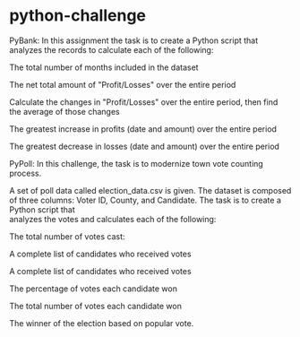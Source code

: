 # python-challenge

PyBank: In this assignment  the task is to create a Python script that analyzes the records to calculate each of the following:


   The total number of months included in the dataset


   The net total amount of "Profit/Losses" over the entire period


   Calculate the changes in "Profit/Losses" over the entire period, then find the average of those changes


   The greatest increase in profits (date and amount) over the entire period


   The greatest decrease in losses (date and amount) over the entire period







PyPoll: In this challenge, the  task is  to  modernize town vote counting process.


 A  set of poll data called election_data.csv is given.  The dataset is composed of three columns: Voter ID, County, and Candidate. The task is to create a Python script that  
 analyzes the votes and calculates each of the following:


   The total number of votes cast:
        
 A complete list of candidates who received votes


 A complete list of candidates who received votes


 The percentage of votes each candidate won


 The total number of votes each candidate won


 The winner of the election based on popular vote.




